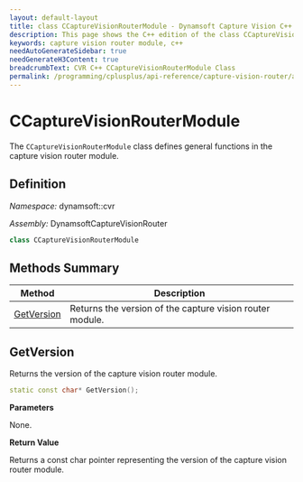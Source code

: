 ```yaml
---
layout: default-layout
title: class CCaptureVisionRouterModule - Dynamsoft Capture Vision C++ Edition API Reference
description: This page shows the C++ edition of the class CCaptureVisionRouterModule in Dynamsoft Capture Vision Router Module.
keywords: capture vision router module, c++
needAutoGenerateSidebar: true
needGenerateH3Content: true
breadcrumbText: CVR C++ CCaptureVisionRouterModule Class
permalink: /programming/cplusplus/api-reference/capture-vision-router/auxiliary-classes/capture-vision-router-module.html
---
```


# CCaptureVisionRouterModule

The `CCaptureVisionRouterModule` class defines general functions in the capture vision router module.

## Definition

*Namespace:* dynamsoft::cvr

*Assembly:* DynamsoftCaptureVisionRouter

```cpp
class CCaptureVisionRouterModule 
```

## Methods Summary

| Method                                                    | Description                                        |
| --------------------------------------------------------- | -------------------------------------------------- |
| [GetVersion](#getversion)                                     | Returns the version of the capture vision router module. |

## GetVersion

Returns the version of the capture vision router module. 

```cpp
static const char* GetVersion();
```

**Parameters**

None.

**Return Value**

Returns a const char pointer representing the version of the capture vision router module.
